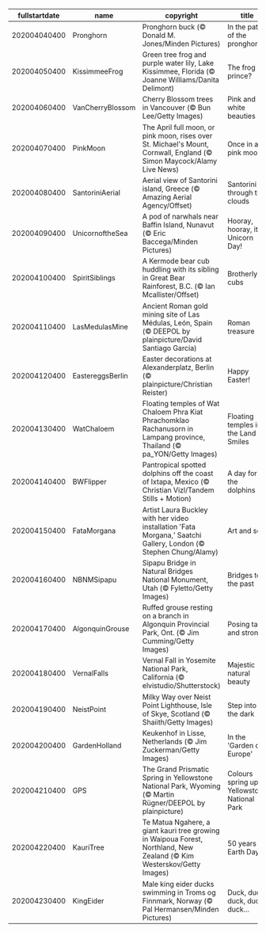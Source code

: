 |fullstartdate|name|copyright|title|image|
|--|--|--|--|--|
202004040400|Pronghorn|Pronghorn buck (© Donald M. Jones/Minden Pictures)|In the path of the pronghorn|![](/en-CA/2020/04/202004040400Pronghorn.jpg)|
202004050400|KissimmeeFrog|Green tree frog and purple water lily, Lake Kissimmee, Florida (© Joanne Williams/Danita Delimont)|The frog prince?|![](/en-CA/2020/04/202004050400KissimmeeFrog.jpg)|
202004060400|VanCherryBlossom|Cherry Blossom trees in Vancouver (© Bun Lee/Getty Images)|Pink and white beauties|![](/en-CA/2020/04/202004060400VanCherryBlossom.jpg)|
202004070400|PinkMoon|The April full moon, or pink moon, rises over St. Michael's Mount, Cornwall, England (© Simon Maycock/Alamy Live News)|Once in a pink moon|![](/en-CA/2020/04/202004070400PinkMoon.jpg)|
202004080400|SantoriniAerial|Aerial view of Santorini island, Greece (© Amazing Aerial Agency/Offset)|Santorini through the clouds|![](/en-CA/2020/04/202004080400SantoriniAerial.jpg)|
202004090400|UnicornoftheSea|A pod of narwhals near Baffin Island, Nunavut (© Eric Baccega/Minden Pictures)|Hooray, hooray, it's Unicorn Day!|![](/en-CA/2020/04/202004090400UnicornoftheSea.jpg)|
202004100400|SpiritSiblings|A Kermode bear cub huddling with its sibling in Great Bear Rainforest, B.C. (© Ian Mcallister/Offset)|Brotherly cubs|![](/en-CA/2020/04/202004100400SpiritSiblings.jpg)|
202004110400|LasMedulasMine|Ancient Roman gold mining site of Las Médulas, León, Spain (© DEEPOL by plainpicture/David Santiago Garcia)|Roman treasure|![](/en-CA/2020/04/202004110400LasMedulasMine.jpg)|
202004120400|EastereggsBerlin|Easter decorations at Alexanderplatz, Berlin (© plainpicture/Christian Reister)|Happy Easter!|![](/en-CA/2020/04/202004120400EastereggsBerlin.jpg)|
202004130400|WatChaloem|Floating temples of Wat Chaloem Phra Kiat Phrachomklao Rachanusorn in Lampang province, Thailand (© pa_YON/Getty Images)|Floating temples in the Land of Smiles|![](/en-CA/2020/04/202004130400WatChaloem.jpg)|
202004140400|BWFlipper|Pantropical spotted dolphins off the coast of Ixtapa, Mexico (© Christian Vizl/Tandem Stills + Motion)|A day for the dolphins|![](/en-CA/2020/04/202004140400BWFlipper.jpg)|
202004150400|FataMorgana|Artist Laura Buckley with her video installation 'Fata Morgana,' Saatchi Gallery, London (© Stephen Chung/Alamy)|Art and soul|![](/en-CA/2020/04/202004150400FataMorgana.jpg)|
202004160400|NBNMSipapu|Sipapu Bridge in Natural Bridges National Monument, Utah (© Fyletto/Getty Images)|Bridges to the past|![](/en-CA/2020/04/202004160400NBNMSipapu.jpg)|
202004170400|AlgonquinGrouse|Ruffed grouse resting on a branch in Algonquin Provincial Park, Ont. (© Jim Cumming/Getty Images)|Posing tall and strong|![](/en-CA/2020/04/202004170400AlgonquinGrouse.jpg)|
202004180400|VernalFalls|Vernal Fall in Yosemite National Park, California (© elvistudio/Shutterstock)|Majestic natural beauty|![](/en-CA/2020/04/202004180400VernalFalls.jpg)|
202004190400|NeistPoint|Milky Way over Neist Point Lighthouse, Isle of Skye, Scotland (© Shaiith/Getty Images)|Step into the dark|![](/en-CA/2020/04/202004190400NeistPoint.jpg)|
202004200400|GardenHolland|Keukenhof in Lisse, Netherlands (© Jim Zuckerman/Getty Images)|In the 'Garden of Europe'|![](/en-CA/2020/04/202004200400GardenHolland.jpg)|
202004210400|GPS|The Grand Prismatic Spring in Yellowstone National Park, Wyoming (© Martin Rügner/DEEPOL by plainpicture)|Colours spring up in Yellowstone National Park|![](/en-CA/2020/04/202004210400GPS.jpg)|
202004220400|KauriTree|Te Matua Ngahere, a giant kauri tree growing in Waipoua Forest, Northland, New Zealand (© Kim Westerskov/Getty Images)|50 years of Earth Day|![](/en-CA/2020/04/202004220400KauriTree.jpg)|
202004230400|KingEider|Male king eider ducks swimming in Troms og Finnmark, Norway (© Pal Hermansen/Minden Pictures)|Duck, duck. duck, duck, duck...|![](/en-CA/2020/04/202004230400KingEider.jpg)|
